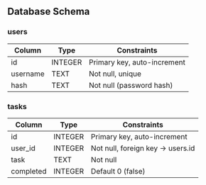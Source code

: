 ## Database Schema

### users
| Column   | Type    | Constraints            |
|----------|---------|------------------------|
| id       | INTEGER | Primary key, auto-increment |
| username | TEXT    | Not null, unique       |
| hash     | TEXT    | Not null (password hash) |

### tasks
| Column    | Type    | Constraints                   |
|-----------|---------|-------------------------------|
| id        | INTEGER | Primary key, auto-increment   |
| user_id   | INTEGER | Not null, foreign key → users.id |
| task      | TEXT    | Not null                      |
| completed | INTEGER | Default 0 (false)             |
